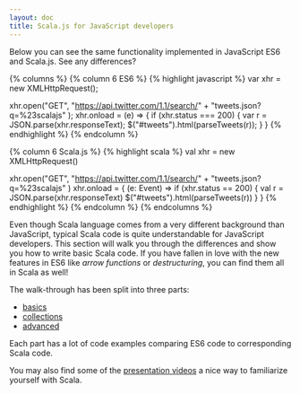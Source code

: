```yaml
---
layout: doc
title: Scala.js for JavaScript developers
---
```


Below you can see the same functionality implemented in JavaScript ES6 and Scala.js. See any differences?

{% columns %}
{% column 6 ES6 %}
{% highlight javascript %}
var xhr = new XMLHttpRequest();

xhr.open("GET",
  "https://api.twitter.com/1.1/search/" +
  "tweets.json?q=%23scalajs"
);
xhr.onload = (e) => {
  if (xhr.status === 200) {
    var r = JSON.parse(xhr.responseText);
    $("#tweets").html(parseTweets(r));
  }
}
{% endhighlight %}
{% endcolumn %}

{% column 6 Scala.js %}
{% highlight scala %}
val xhr = new XMLHttpRequest()

xhr.open("GET",
  "https://api.twitter.com/1.1/search/" +
  "tweets.json?q=%23scalajs"
)
xhr.onload = { (e: Event) =>
  if (xhr.status == 200) {
    val r = JSON.parse(xhr.responseText)
    $("#tweets").html(parseTweets(r))
  }
}
{% endhighlight %}
{% endcolumn %}
{% endcolumns %}

Even though Scala language comes from a very different background than JavaScript, typical Scala code is quite understandable
for JavaScript developers. This section will walk you through the differences and show you how to write basic Scala code. If you
have fallen in love with the new features in ES6 like _arrow functions_ or _destructuring_, you can find them all in Scala as well!

The walk-through has been split into three parts:

- [basics](es6-to-scala-part1.html)
- [collections](es6-to-scala-part2.html)
- [advanced](es6-to-scala-part3.html)

Each part has a lot of code examples comparing ES6 code to corresponding Scala code.

You may also find some of the [presentation videos](../../community/presentations.html) a nice way to familiarize yourself with Scala.
